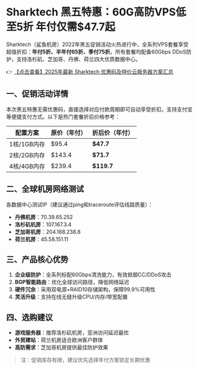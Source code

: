 # Sharktech 黑五特惠：60G高防VPS低至5折 年付仅需$47.7起

Sharktech（鲨鱼机房）2022年黑五促销活动火热进行中，全系列VPS套餐享受超值折扣：**年付5折、半年付65折、季付75折**。所有套餐均配备60Gbps DDoS防护，支持洛杉矶、芝加哥、丹佛、荷兰四大优质数据中心。

👉 [【点击查看】2025年最新 Sharktech 优惠码及特价云服务器方案汇总](https://bit.ly/Sharktech)

## 一、促销活动详情

本次黑五特惠无需优惠码，直接选择对应付款周期即可自动享受折扣，支持支付宝等便捷支付方式。以下是热门套餐折后价格参考：

| 配置方案       | 原价（年付） | 折后价（年付） |
|----------------|-------------|---------------|
| 1核/1GB内存    | $95.4       | **$47.7**     |
| 2核/2GB内存    | $143.4      | **$71.7**     |
| 4核/4GB内存    | $239.4      | **$119.7**    |

## 二、全球机房网络测试

各数据中心测试IP（建议通过ping和traceroute评估线路质量）：

- **丹佛机房**：70.39.65.252
- **洛杉矶机房**：107.167.3.4  
- **芝加哥机房**：204.188.238.8
- **荷兰机房**：45.58.151.11

## 三、产品核心优势

1. **企业级防护**：全系列标配60Gbps清洗能力，有效抵御CC/DDoS攻击
2. **BGP智能路由**：优化全球访问路径，降低网络延迟
3. **硬件冗余**：采用双电源+RAID10存储架构，保障99.9%可用性
4. **灵活升级**：支持在线无缝升级CPU/内存/带宽配置

## 四、选购建议

- **游戏服务器**：推荐洛杉矶机房，亚洲访问延迟最优
- **外贸建站**：荷兰机房适合欧洲客户群体
- **高防需求**：芝加哥机房提供最佳防护效果

> 注：促销库存有限，建议优先选择年付方案锁定长期优惠
